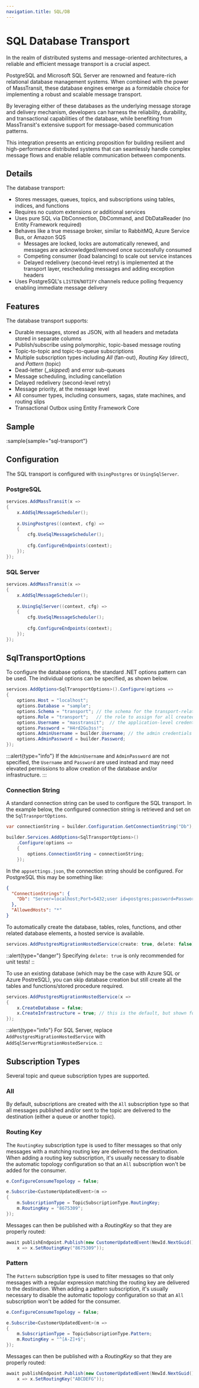 ```yaml
---
navigation.title: SQL/DB
---
```


# SQL Database Transport


In the realm of distributed systems and message-oriented architectures, a reliable and efficient message transport is a crucial aspect.

PostgreSQL and Microsoft SQL Server are renowned and feature-rich relational database management systems. When combined with the power of
MassTransit, these database engines emerge as a formidable choice for implementing a robust and scalable message transport.

By leveraging either of these databases as the underlying message storage and delivery mechanism, developers can harness the reliability, durability, 
and transactional capabilities of the database, while benefiting from MassTransit's extensive support for message-based communication patterns.

This integration presents an enticing proposition for building resilient and high-performance distributed systems that can seamlessly handle 
complex message flows and enable reliable communication between components.

## Details

The database transport:

- Stores messages, queues, topics, and subscriptions using tables, indices, and functions
- Requires no custom extensions or additional services
- Uses pure SQL via DbConnection, DbCommand, and DbDataReader (no Entity Framework required)
- Behaves like a true message broker, similar to RabbitMQ, Azure Service Bus, or Amazon SQS
    - Messages are locked, locks are automatically renewed, and messages are acknowledged/removed once successfully consumed
    - Competing consumer (load balancing) to scale out service instances
    - Delayed redelivery (second-level retry) is implemented at the transport layer, rescheduling messages and adding exception headers
- Uses PostgreSQL's `LISTEN`/`NOTIFY` channels reduce polling frequency enabling immediate message delivery

## Features

The database transport supports:

- Durable messages, stored as JSON, with all headers and metadata stored in separate columns
- Publish/subscribe using polymorphic, topic-based message routing
- Topic-to-topic and topic-to-queue subscriptions
- Multiple subscription types including _All_ (fan-out), _Routing Key_ (direct), and _Pattern_ (topic)
- Dead-letter (*_skipped*) and error sub-queues
- Message scheduling, including cancellation
- Delayed redelivery (second-level retry)
- Message priority, at the message level
- All consumer types, including consumers, sagas, state machines, and routing slips
- Transactional Outbox using Entity Framework Core

## Sample 

:sample{sample="sql-transport"}

## Configuration

The SQL transport is configured with `UsingPostgres` or `UsingSqlServer`.

### PostgreSQL

```csharp
services.AddMassTransit(x =>
{
    x.AddSqlMessageScheduler();
    
    x.UsingPostgres((context, cfg) =>
    {
        cfg.UseSqlMessageScheduler();
    
        cfg.ConfigureEndpoints(context);
    });
});
```

### SQL Server

```csharp
services.AddMassTransit(x =>
{
    x.AddSqlMessageScheduler();
    
    x.UsingSqlServer((context, cfg) =>
    {
        cfg.UseSqlMessageScheduler();
    
        cfg.ConfigureEndpoints(context);
    });
});
```

## SqlTransportOptions

To configure the database options, the standard .NET options pattern can be used. The individual options can be specified, as shown below.

```csharp
services.AddOptions<SqlTransportOptions>().Configure(options =>
{
    options.Host = "localhost";
    options.Database = "sample";
    options.Schema = "transport"; // the schema for the transport-related tables, etc. 
    options.Role = "transport";   // the role to assign for all created tables, functions, etc.
    options.Username = "masstransit";  // the application-level credentials to use
    options.Password = "H4rd2Gu3ss!";
    options.AdminUsername = builder.Username; // the admin credentials to create the tables, etc.
    options.AdminPassword = builder.Password;
});
```

:::alert{type="info"}
If the `AdminUsername` and `AdminPassword` are not specified, the `Username` and `Password` are used instead and may need elevated permissions to
allow creation of the database and/or infrastructure.
:::

### Connection String

A standard connection string can be used to configure the SQL transport. In the example below, the configured connection string is retrieved and set 
on the `SqlTrasnportOptions`.

```csharp
var connectionString = builder.Configuration.GetConnectionString("Db");

builder.Services.AddOptions<SqlTransportOptions>()
    .Configure(options =>
    {
        options.ConnectionString = connectionString;
    });
```

In the `appsettings.json`, the connection string should be configured. For PostgreSQL this may be something like:

```json
{
  "ConnectionStrings": {
    "Db": "Server=localhost;Port=5432;user id=postgres;password=Password12!;database=my_app;",
  },
  "AllowedHosts": "*"
}
```

To automatically create the database, tables, roles, functions, and other related database elements, a hosted service is available. 

```csharp
services.AddPostgresMigrationHostedService(create: true, delete: false);
```

::alert{type="danger"}
Specifying `delete: true` is only recommended for unit tests!
::

To use an existing database (which may be the case with Azure SQL or Azure PostreSQL), you can skip database creation but still create all the tables and
functions/stored procedure required.

```csharp
services.AddPostgresMigrationHostedService(x =>
{
    x.CreateDatabase = false;
    x.CreateInfrastructure = true; // this is the default, but shown for completeness
});
```

::alert{type="info"}
For SQL Server, replace `AddPostgresMigrationHostedService` with `AddSqlServerMigrationHostedService`.
::

## Subscription Types

Several topic and queue subscription types are supported. 

### All

By default, subscriptions are created with the `All` subscription type so that all messages
published and/or sent to the topic are delivered to the destination (either a queue or another topic).

### Routing Key

The `RoutingKey` subscription type is used to filter messages so that only messages with a matching routing key are delivered to the destination.
When adding a routing key subscription, it's usually necessary to disable the automatic topology configuration so that an `All` subscription won't be 
added for the consumer.

```csharp
e.ConfigureConsumeTopology = false;

e.Subscribe<CustomerUpdatedEvent>(m =>
{
    m.SubscriptionType = TopicSubscriptionType.RoutingKey;
    m.RoutingKey = "8675309";
});
```

Messages can then be published with a _RoutingKey_ so that they are properly routed:

```csharp
await publishEndpoint.Publish(new CustomerUpdatedEvent(NewId.NextGuid()),
    x => x.SetRoutingKey("8675309"));
```

### Pattern

The `Pattern` subscription type is used to filter messages so that only messages with a regular expression matching the routing key are delivered to the destination.
When adding a pattern subscription, it's usually necessary to disable the automatic topology configuration so that an `All` subscription won't be 
added for the consumer.

```csharp
e.ConfigureConsumeTopology = false;

e.Subscribe<CustomerUpdatedEvent>(m =>
{
    m.SubscriptionType = TopicSubscriptionType.Pattern;
    m.RoutingKey = "^[A-Z]+$";
});
```

Messages can then be published with a _RoutingKey_ so that they are properly routed:

```csharp
await publishEndpoint.Publish(new CustomerUpdatedEvent(NewId.NextGuid()),
    x => x.SetRoutingKey("ABCDEFG"));
```
